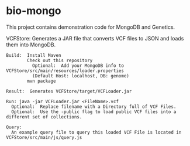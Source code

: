 bio-mongo
=========

This project contains demonstration code for MongoDB and Genetics.  

  VCFStore:  Generates a JAR file that converts VCF files to JSON and loads them into MongoDB.
  
    Build:  Install Maven
            Check out this repository
              Optional:  Add your MongoDB info to VCFStore/src/main/resources/loader.properties
              (Default Host: localhost, DB: genome)
            mvn package
    
    Result:  Generates VCFStore/target/VCFLoader.jar
    
    Run: java -jar VCFLoader.jar <FileName>.vcf
      Optional:  Replace filename with a Directory full of VCF Files.
      Optional:  Use the -public flag to load public VCF files into a different set of collections.
    
    Query:
      An example query file to query this loaded VCF File is located in VCFStore/src/main/js/query.js
